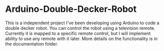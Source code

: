 # Arduino-Double-Decker-Robot
This is a independent project I've been developing using Arduino to code a double decker robot. You can control the robot using a television remote. Currently it is mapped to a specific remote control, but I will implement ability to use any remote with it later. More details on the functionality is in the documentation folder.
